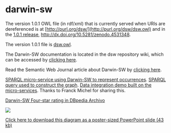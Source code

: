 # darwin-sw
The version 1.0.1 OWL file (in rdf/xml) that is currently served when URIs are dereferenced is at [http://purl.org/dsw/](http://purl.org/dsw/dsw.owl) and in the [1.0.1 release](https://github.com/darwin-sw/dsw/releases/tag/1.0.1), http://dx.doi.org/10.5281/zenodo.4531348.

The version 1.0.1 file is [dsw.owl](https://github.com/darwin-sw/dsw/blob/master/dsw.owl).

The Darwin-SW documentation is located in the dsw repository wiki, which can be accessed by [clicking here](https://github.com/darwin-sw/dsw/wiki).

Read the Semantic Web Journal article about Darwin-SW by [clicking here](http://www.semantic-web-journal.net/content/darwin-sw-darwin-core-based-terms-expressing-biodiversity-data-rdf-1).

[SPARQL micro-service using Darwin-SW to represent occurrences](https://sparql-micro-services.org/service/gbif/getOccurrencesByName_sd/). [SPARQL query used to construct the graph](https://github.com/frmichel/taxrefweb/blob/master/sparql-micro-services/gbif/getOccurrencesByName_sd/construct.sparql). [Data integration demo built on the micro-services](http://sparql-micro-services.org/demo-sms?param=Delphinapterus+leucas). Thanks to Franck Michel for sharing this.

[Darwin-SW Four-star rating in DBpedia Archivo](https://archivo.dbpedia.org/info?o=http%3A//purl.org/dsw/)



![](https://raw.githubusercontent.com/darwin-sw/dsw/master/img/dsw-1-0-graph-model.png)

[Click here to download this diagram as a poster-sized PowerPoint slide (43 kb)](https://github.com/darwin-sw/dsw/raw/master/img/dsw-1.0-graph-model.pptx)
